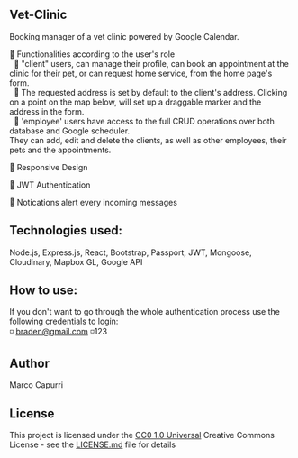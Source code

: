 ## Vet-Clinic
Booking manager of a vet clinic powered by Google Calendar.<br/>

🔷 Functionalities according to the user's role<br/>
&nbsp;&nbsp;🔺 "client" users, can manage their profile, can book an appointment at the clinic for their pet,
or can request home service, from the home page's form.<br/>
&nbsp;&nbsp;🔺 The requested address is set by default to the client's address. Clicking on a point on the map below, will set up a draggable marker and the address in the form.<br/>
&nbsp;&nbsp;🔺 'employee' users have access to the full CRUD operations over both database and Google scheduler.<br/>
They can add, edit and delete the clients, as well as other employees, their pets and the appointments.

🔷 Responsive Design

🔷 JWT Authentication

🔷 Notications alert every incoming messages

## Technologies used:
Node.js, Express.js, React, Bootstrap, Passport, JWT, Mongoose, Cloudinary, Mapbox GL, Google API

## How to use:
If you don't want to go through the whole authentication process use the following credentials to login:<br/>
◽  braden@gmail.com   ◽123

## Author

Marco Capurri

## License

This project is licensed under the [CC0 1.0 Universal](LICENSE.md)
Creative Commons License - see the [LICENSE.md](LICENSE.md) file for
details



